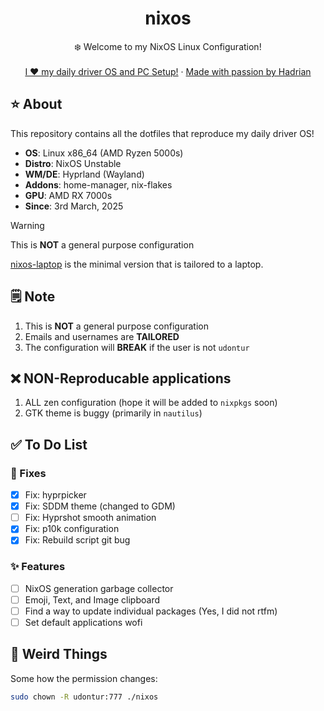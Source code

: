 <div align="center">
  <h1 align="center">nixos</h3>
  <p align="center">
    ❄️ Welcome to my NixOS Linux Configuration! 
    <br />
    <br />
    <a href="https://hadrian.cc">I ❤️ my daily driver OS and PC Setup!</a>
    ·
    <a href="https://hadrian.cc">Made with passion by Hadrian</a>
  </p>
</div>

## ⭐ About
This repository contains all the dotfiles that reproduce my daily driver OS!
- **OS**: Linux x86_64 (AMD Ryzen 5000s)
- **Distro**: NixOS Unstable
- **WM/DE**: Hyprland (Wayland)
- **Addons**: home-manager, nix-flakes
- **GPU**: AMD RX 7000s
- **Since**: 3rd March, 2025

> [!WARNING]  
> This is **NOT** a general purpose configuration

[nixos-laptop](https://github.com/udontur/nixos-laptop) is the minimal version that is tailored to a laptop. 

## 🗒️ Note
1. This is **NOT** a general purpose configuration
2. Emails and usernames are **TAILORED** 
3. The configuration will **BREAK** if the user is not ```udontur``` 

## ❌ NON-Reproducable applications
1. ALL zen configuration (hope it will be added to ```nixpkgs``` soon)
2. GTK theme is buggy (primarily in ```nautilus```)

## ✅ To Do List
### 🚧 Fixes
- [x] Fix: hyprpicker
- [x] Fix: SDDM theme (changed to GDM)
- [ ] Fix: Hyprshot smooth animation
- [x] Fix: p10k configuration
- [x] Fix: Rebuild script git bug

### ✨ Features
- [ ] NixOS generation garbage collector
- [ ] Emoji, Text, and Image clipboard
- [ ] Find a way to update individual packages (Yes, I did not rtfm)
- [ ] Set default applications 
wofi

## 🤨 Weird Things
Some how the permission changes:
```bash
sudo chown -R udontur:777 ./nixos
```
